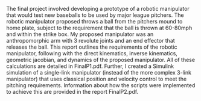   The final project involved developing a prototype of a robotic manipulator that would test new baseballs to be used by major league pitchers. The robotic manipulator proposed throws a ball from the pitchers mound to home plate, subject to the requirement that the ball is thrown at 60-80mph and within the strike box. 
  My proposed manipulator was an anthropomorphic arm with 3 revolute joints and an end effector that releases the ball.  This report outlines the requirements of the robotic manipulator, following with the direct kinematics, inverse kinematics, geometric jacobian, and dynamics of the proposed manipulator.  All of these calculations are detailed in FinalP1.pdf.
  Further, I created a Simulink simulation of a single-link manipulator (instead of the more complex 3-link manipulator) that uses classical position and velocity control to meet the pitching requirements.  Information about how the scripts were implemented to achieve this are provided in the report FinalP2.pdf.
